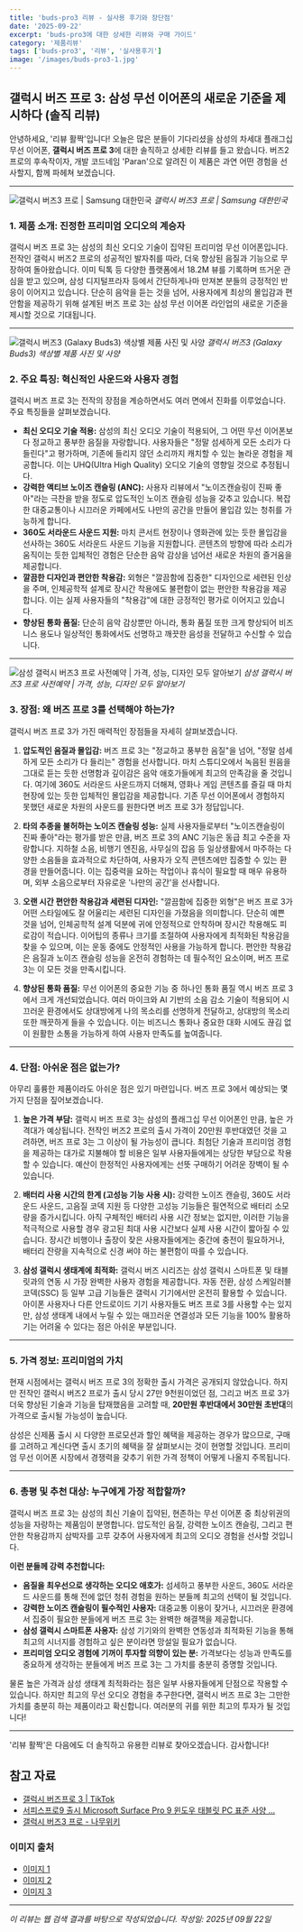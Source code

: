 ```yaml
---
title: 'buds-pro3 리뷰 - 실사용 후기와 장단점'
date: '2025-09-22'
excerpt: 'buds-pro3에 대한 상세한 리뷰와 구매 가이드'
category: '제품리뷰'
tags: ['buds-pro3', '리뷰', '실사용후기']
image: '/images/buds-pro3-1.jpg'
---
```


## 갤럭시 버즈 프로 3: 삼성 무선 이어폰의 새로운 기준을 제시하다 (솔직 리뷰)

안녕하세요, '리뷰 활짝'입니다! 오늘은 많은 분들이 기다리셨을 삼성의 차세대 플래그십 무선 이어폰, **갤럭시 버즈 프로 3**에 대한 솔직하고 상세한 리뷰를 들고 왔습니다. 버즈2 프로의 후속작이자, 개발 코드네임 'Paran'으로 알려진 이 제품은 과연 어떤 경험을 선사할지, 함께 파헤쳐 보겠습니다.

---

![갤럭시 버즈3 프로 | Samsung 대한민국](/images/buds-pro3-1.jpg)
*갤럭시 버즈3 프로 | Samsung 대한민국*

### 1. 제품 소개: 진정한 프리미엄 오디오의 계승자

갤럭시 버즈 프로 3는 삼성의 최신 오디오 기술이 집약된 프리미엄 무선 이어폰입니다. 전작인 갤럭시 버즈2 프로의 성공적인 발자취를 따라, 더욱 향상된 음질과 기능으로 무장하여 돌아왔습니다. 이미 틱톡 등 다양한 플랫폼에서 18.2M 뷰를 기록하며 뜨거운 관심을 받고 있으며, 삼성 디지털프라자 등에서 간단하게나마 만져본 분들의 긍정적인 반응이 이어지고 있습니다. 단순히 음악을 듣는 것을 넘어, 사용자에게 최상의 몰입감과 편안함을 제공하기 위해 설계된 버즈 프로 3는 삼성 무선 이어폰 라인업의 새로운 기준을 제시할 것으로 기대됩니다.

---

![갤럭시 버즈3 (Galaxy Buds3) 색상별 제품 사진 및 사양](/images/buds-pro3-2.png)
*갤럭시 버즈3 (Galaxy Buds3) 색상별 제품 사진 및 사양*

### 2. 주요 특징: 혁신적인 사운드와 사용자 경험

갤럭시 버즈 프로 3는 전작의 장점을 계승하면서도 여러 면에서 진화를 이루었습니다. 주요 특징들을 살펴보겠습니다.

*   **최신 오디오 기술 적용:** 삼성의 최신 오디오 기술이 적용되어, 그 어떤 무선 이어폰보다 정교하고 풍부한 음질을 자랑합니다. 사용자들은 "정말 섬세하게 모든 소리가 다 들린다"고 평가하며, 기존에 들리지 않던 소리까지 캐치할 수 있는 놀라운 경험을 제공합니다. 이는 UHQ(Ultra High Quality) 오디오 기술의 영향일 것으로 추정됩니다.
*   **강력한 액티브 노이즈 캔슬링 (ANC):** 사용자 리뷰에서 "노이즈캔슬링이 진짜 좋아"라는 극찬을 받을 정도로 압도적인 노이즈 캔슬링 성능을 갖추고 있습니다. 복잡한 대중교통이나 시끄러운 카페에서도 나만의 공간을 만들어 몰입감 있는 청취를 가능하게 합니다.
*   **360도 서라운드 사운드 지원:** 마치 콘서트 현장이나 영화관에 있는 듯한 몰입감을 선사하는 360도 서라운드 사운드 기능을 지원합니다. 콘텐츠의 방향에 따라 소리가 움직이는 듯한 입체적인 경험은 단순한 음악 감상을 넘어선 새로운 차원의 즐거움을 제공합니다.
*   **깔끔한 디자인과 편안한 착용감:** 외형은 "깔끔함에 집중한" 디자인으로 세련된 인상을 주며, 인체공학적 설계로 장시간 착용에도 불편함이 없는 편안한 착용감을 제공합니다. 이는 실제 사용자들의 "착용감"에 대한 긍정적인 평가로 이어지고 있습니다.
*   **향상된 통화 품질:** 단순히 음악 감상뿐만 아니라, 통화 품질 또한 크게 향상되어 비즈니스 용도나 일상적인 통화에서도 선명하고 깨끗한 음성을 전달하고 수신할 수 있습니다.

---

![삼성 갤럭시 버즈3 프로 사전예약 | 가격, 성능, 디자인 모두 알아보기](/images/buds-pro3-3.webp)
*삼성 갤럭시 버즈3 프로 사전예약 | 가격, 성능, 디자인 모두 알아보기*

### 3. 장점: 왜 버즈 프로 3를 선택해야 하는가?

갤럭시 버즈 프로 3가 가진 매력적인 장점들을 자세히 살펴보겠습니다.

1.  **압도적인 음질과 몰입감:** 버즈 프로 3는 "정교하고 풍부한 음질"을 넘어, "정말 섬세하게 모든 소리가 다 들리는" 경험을 선사합니다. 마치 스튜디오에서 녹음된 원음을 그대로 듣는 듯한 선명함과 깊이감은 음악 애호가들에게 최고의 만족감을 줄 것입니다. 여기에 360도 서라운드 사운드까지 더해져, 영화나 게임 콘텐츠를 즐길 때 마치 현장에 있는 듯한 입체적인 몰입감을 제공합니다. 기존 무선 이어폰에서 경험하지 못했던 새로운 차원의 사운드를 원한다면 버즈 프로 3가 정답입니다.

2.  **타의 추종을 불허하는 노이즈 캔슬링 성능:** 실제 사용자들로부터 "노이즈캔슬링이 진짜 좋아"라는 평가를 받은 만큼, 버즈 프로 3의 ANC 기능은 동급 최고 수준을 자랑합니다. 지하철 소음, 비행기 엔진음, 사무실의 잡음 등 일상생활에서 마주하는 다양한 소음들을 효과적으로 차단하여, 사용자가 오직 콘텐츠에만 집중할 수 있는 환경을 만들어줍니다. 이는 집중력을 요하는 작업이나 휴식이 필요할 때 매우 유용하며, 외부 소음으로부터 자유로운 '나만의 공간'을 선사합니다.

3.  **오랜 시간 편안한 착용감과 세련된 디자인:** "깔끔함에 집중한 외형"은 버즈 프로 3가 어떤 스타일에도 잘 어울리는 세련된 디자인을 가졌음을 의미합니다. 단순히 예쁜 것을 넘어, 인체공학적 설계 덕분에 귀에 안정적으로 안착하며 장시간 착용해도 피로감이 적습니다. 이어팁의 종류나 크기를 조절하여 사용자에게 최적화된 착용감을 찾을 수 있으며, 이는 운동 중에도 안정적인 사용을 가능하게 합니다. 편안한 착용감은 음질과 노이즈 캔슬링 성능을 온전히 경험하는 데 필수적인 요소이며, 버즈 프로 3는 이 모든 것을 만족시킵니다.

4.  **향상된 통화 품질:** 무선 이어폰의 중요한 기능 중 하나인 통화 품질 역시 버즈 프로 3에서 크게 개선되었습니다. 여러 마이크와 AI 기반의 소음 감소 기술이 적용되어 시끄러운 환경에서도 상대방에게 나의 목소리를 선명하게 전달하고, 상대방의 목소리 또한 깨끗하게 들을 수 있습니다. 이는 비즈니스 통화나 중요한 대화 시에도 끊김 없이 원활한 소통을 가능하게 하여 사용자 만족도를 높여줍니다.

---
### 4. 단점: 아쉬운 점은 없는가?

아무리 훌륭한 제품이라도 아쉬운 점은 있기 마련입니다. 버즈 프로 3에서 예상되는 몇 가지 단점을 짚어보겠습니다.

1.  **높은 가격 부담:** 갤럭시 버즈 프로 3는 삼성의 플래그십 무선 이어폰인 만큼, 높은 가격대가 예상됩니다. 전작인 버즈2 프로의 출시 가격이 20만원 후반대였던 것을 고려하면, 버즈 프로 3는 그 이상이 될 가능성이 큽니다. 최첨단 기술과 프리미엄 경험을 제공하는 대가로 지불해야 할 비용은 일부 사용자들에게는 상당한 부담으로 작용할 수 있습니다. 예산이 한정적인 사용자에게는 선뜻 구매하기 어려운 장벽이 될 수 있습니다.

2.  **배터리 사용 시간의 한계 (고성능 기능 사용 시):** 강력한 노이즈 캔슬링, 360도 서라운드 사운드, 고음질 코덱 지원 등 다양한 고성능 기능들은 필연적으로 배터리 소모량을 증가시킵니다. 아직 구체적인 배터리 사용 시간 정보는 없지만, 이러한 기능을 적극적으로 사용할 경우 광고된 최대 사용 시간보다 실제 사용 시간이 짧아질 수 있습니다. 장시간 비행이나 출장이 잦은 사용자들에게는 중간에 충전이 필요하거나, 배터리 잔량을 지속적으로 신경 써야 하는 불편함이 따를 수 있습니다.

3.  **삼성 갤럭시 생태계에 최적화:** 갤럭시 버즈 시리즈는 삼성 갤럭시 스마트폰 및 태블릿과의 연동 시 가장 완벽한 사용자 경험을 제공합니다. 자동 전환, 삼성 스케일러블 코덱(SSC) 등 일부 고급 기능들은 갤럭시 기기에서만 온전히 활용할 수 있습니다. 아이폰 사용자나 다른 안드로이드 기기 사용자들도 버즈 프로 3를 사용할 수는 있지만, 삼성 생태계 내에서 누릴 수 있는 매끄러운 연결성과 모든 기능을 100% 활용하기는 어려울 수 있다는 점은 아쉬운 부분입니다.

---
### 5. 가격 정보: 프리미엄의 가치

현재 시점에서는 갤럭시 버즈 프로 3의 정확한 출시 가격은 공개되지 않았습니다. 하지만 전작인 갤럭시 버즈2 프로가 출시 당시 27만 9천원이었던 점, 그리고 버즈 프로 3가 더욱 향상된 기술과 기능을 탑재했음을 고려할 때, **20만원 후반대에서 30만원 초반대**의 가격으로 출시될 가능성이 높습니다.

삼성은 신제품 출시 시 다양한 프로모션과 할인 혜택을 제공하는 경우가 많으므로, 구매를 고려하고 계신다면 출시 초기의 혜택을 잘 살펴보시는 것이 현명할 것입니다. 프리미엄 무선 이어폰 시장에서 경쟁력을 갖추기 위한 가격 정책이 어떻게 나올지 주목됩니다.

---
### 6. 총평 및 추천 대상: 누구에게 가장 적합할까?

갤럭시 버즈 프로 3는 삼성의 최신 기술이 집약된, 현존하는 무선 이어폰 중 최상위권의 성능을 자랑하는 제품임이 분명합니다. 압도적인 음질, 강력한 노이즈 캔슬링, 그리고 편안한 착용감까지 삼박자를 고루 갖추어 사용자에게 최고의 오디오 경험을 선사할 것입니다.

**이런 분들께 강력 추천합니다:**

*   **음질을 최우선으로 생각하는 오디오 애호가:** 섬세하고 풍부한 사운드, 360도 서라운드 사운드를 통해 전에 없던 청취 경험을 원하는 분들께 최고의 선택이 될 것입니다.
*   **강력한 노이즈 캔슬링이 필수적인 사용자:** 대중교통 이용이 잦거나, 시끄러운 환경에서 집중이 필요한 분들에게 버즈 프로 3는 완벽한 해결책을 제공합니다.
*   **삼성 갤럭시 스마트폰 사용자:** 삼성 기기와의 완벽한 연동성과 최적화된 기능을 통해 최고의 시너지를 경험하고 싶은 분이라면 망설일 필요가 없습니다.
*   **프리미엄 오디오 경험에 기꺼이 투자할 의향이 있는 분:** 가격보다는 성능과 만족도를 중요하게 생각하는 분들에게 버즈 프로 3는 그 가치를 충분히 증명할 것입니다.

물론 높은 가격과 삼성 생태계 최적화라는 점은 일부 사용자들에게 단점으로 작용할 수 있습니다. 하지만 최고의 무선 오디오 경험을 추구한다면, 갤럭시 버즈 프로 3는 그만한 가치를 충분히 하는 제품이라고 확신합니다. 여러분의 귀를 위한 최고의 투자가 될 것입니다!

---
'리뷰 활짝'은 다음에도 더 솔직하고 유용한 리뷰로 찾아오겠습니다. 감사합니다!



## 참고 자료

- [갤럭시 버즈프로 3 | TikTok](https://www.tiktok.com/discover/갤럭시-buds-pro3)
- [서피스프로9 출시 Microsoft Surface Pro 9 윈도우 태블릿 PC 표준 사양 ...](https://m.blog.naver.com/erke2000/222898841183)
- [갤럭시 버즈3 프로 - 나무위키](https://namu.wiki/w/갤럭시+버즈3+프로)

### 이미지 출처
- [이미지 1](https://images.samsung.com/kdp/static/mkt/buds/galaxy-buds/galaxy-buds3-pro/feature/galaxy-buds3-pro-highlight-slide01-startframe-pc_0710.jpg)
- [이미지 2](https://blog.kakaocdn.net/dn/bm000p/btsIwvP3pEE/dwG6H0DEdo2JFGOLhGeyMk/img.png)
- [이미지 3](https://blog.kakaocdn.net/dn/bm2BHy/btsIze8rBxj/mjlPqESfh3ccbnEkrRZttK/img.webp)


---
*이 리뷰는 웹 검색 결과를 바탕으로 작성되었습니다.*
*작성일: 2025년 09월 22일*
